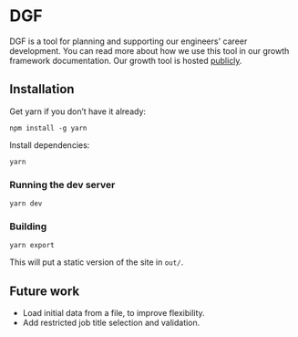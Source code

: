 # DGF

DGF is a tool for planning and supporting our engineers' career development. You can read more
about how we use this tool in our growth framework documentation.
Our growth tool is hosted [publicly](https://dgf).

## Installation

Get yarn if you don’t have it already:

`npm install -g yarn`

Install dependencies:

`yarn`

### Running the dev server

`yarn dev`

### Building

`yarn export`

This will put a static version of the site in `out/`.

## Future work

- Load initial data from a file, to improve flexibility.
- Add restricted job title selection and validation.
